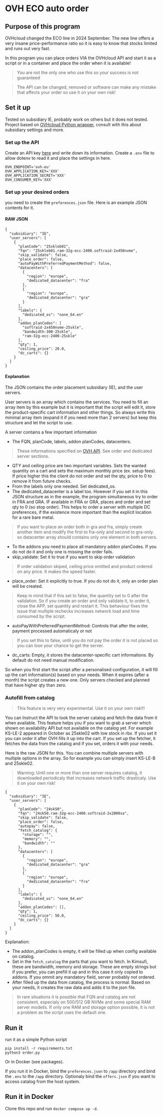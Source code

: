 # OVH ECO auto order

## Purpose of this program

OVHcloud changed the ECO line in 2024 September. The new line offers a very insane price-performance ratio so it is easy to know that stocks limited and runs out very fast.

In this program you can place orders VIA the OVHcloud API and start it as a script or in a container and place the order when it is available!

> You are not the only one who use this so your success is not guaranteed

> The API can be changed, removed or software can make any mistake that affects your order so use it on your own risk!

## Set it up

Tested on subsidiary IE, probably work on others but it does not tested.
Project based on [OVHcloud Python wrapper](https://github.com/ovh/python-ovh), consult with this about subsidiary settings and more.

### Set up the API

Create an API key [here](https://api.ovh.com/createToken/index.cgi?GET=/*&PUT=/*&POST=/*&DELETE=/*) and write down its information.
Create a `.env` file to allow dotenv to read it and place the settings in here.
```
OVH_ENDPOINT='ovh-eu'
OVH_APPLICATION_KEY='XXX'
OVH_APPLICATION_SECRET='XXX'
OVH_CONSUMER_KEY='XXX'
```

### Set up your desired orders

you need to create the `preferences.json` file.
Here is an example JSON contents for it.

#### RAW JSON
```
{
  "subsidiary": "IE",
  "user_servers": [
    {
      "planCode": "25skleb01",
      "fqn": "25skleb01.ram-32g-ecc-2400.softraid-2x450nvme",
      "skip_validate": false,
      "place_order": false,
      "autoPayWithPreferredPaymentMethod": false,
      "datacenters": [
        {
          "region": "europe",
          "dedicated_datacenter": "fra"
        },
        {
          "region": "europe",
          "dedicated_datacenter": "gra"
        }
      ],
      "labels": {
        "dedicated_os": "none_64.en"
      },
      "addon_planCodes": [
        "softraid-2x450nvme-25skle",
        "bandwidth-300-25skle",
        "ram-32g-ecc-2400-25skle"
      ],
      "qty": 1,
      "ceiling_price": 20.0,
      "dc_carts": {}
    }
  ]
}
```

#### Explanation

The JSON contains the order placement subsidiary (IE), and the user servers.

User servers is an array which contains the services. You need to fill an array item by this example but it is important that the script will edit it, store the product-specific cart information and other things. So always write this minimal array item (expand it if you need more than 2 servers) but keep this structure and let the script to use.

A server contains a few important information
- The FQN, planCode, labels, addon planCodes, datacenters.
> These informations  specified on [OVH API](https://eu.api.ovh.com/console/). See order and dedicated server sections.
- QTY and ceiling price are two important variables. Sets the wanted quantity on a cart and sets the maximum monthly price (ex. setup fees). If price higher this the client do not order and set the qty, price to 0 to remove it from future checks.
- From the labels only one needed. Set dedicated_os.
- The dedicated_datacenter is a label too. However if you set it in this JSON structure as in the example, the program simultaneous try to order in FRA and GRA. IF available in FRA or GRA, places and order and set qty to 0 (so stop order). This helps to order a server with multiple DC preferences, if the existence more important than the explicit location for a rare bare metal.
> If you want to place an order both in gra and fra, simply create another item and modify the first to fra-only and second to gra-only. so datacenter array should contains only one element in both servers.
- To the addons you need to place all mandatory addon planCodes. If you do not do it and only one is missing the order fails.
- skip_validate: Set it to true if you want to skip order validation
> If order validation skiped, ceiling price omitted and product ordered on any price. It makes the speed faster.
- place_order: Set it explicitly to true. If you do not do it, only an order plan will be created.
> Keep in mind that if this set to false, the quantity set to 0 after the validation. So if you create an order and only validate it, to order it, close the APP, set quantity and restart it. This behaviour fixes the issue that multiple rechecks increases network load and time consumed by the script.
- autoPayWithPreferredPaymentMethod: Controls that after the order, payment processed automaticaly or not
> If you set this to false, until you do not pay the order it is not placed so you can lose your chance to get the server.
- dc_carts: Empty, it stores the datacenter-specific cart informations. By default do not need manual modification.

So when you first start the script after a personalised configuration, it will fill up the cart information(s) based on your needs.
When it expires (after a month) the script creates a new one.
Only servers checked and planned that have higher qty than zero.

### Autofill from catalog

> This feature is very very experimental. Use it on your own risk!!!

You can Instruct the API to look the server catalog and fetch the data from it when available.
This feature helps you if you want to grab a server which shown on availability API but not available on the catalog yet. For example KS-LE-2 appeared in October as 25skle02 with low stock in rbx. If you set it you can order it after OVH fills it up into the cart.
If you set up the fetcher, it fetches the data from the catalog and if you set, orders it with your needs.

Here is the raw JSON for this. You can combine multiple servers with multiple options in the array. So for example you can simply insert KS-LE-B and 25skle02.
> Warning: Until one or more than one server requires catalog, it downloaded periodicaly that increases network traffic drasticaly. Use it on your own risk!

```
{
  "subsidiary": "IE",
  "user_servers": [
    {
      "planCode": "24sk50",
      "fqn": "24sk50.ram-32g-ecc-2400.softraid-2x2000sa",
      "skip_validate": false,
      "place_order": false,
      "autopay": false,
      "fetch_catalog": {
        "storage": "",
        "memory": "",
        "bandwidth": ""
      },
      "datacenters": [
        {
          "region": "europe",
          "dedicated_datacenter": "gra"
        },
        {
          "region": "europe",
          "dedicated_datacenter": "fra"
        }
      ],
      "labels": {
        "dedicated_os": "none_64.en"
      },
      "addon_planCodes": [],
      "qty": 1,
      "ceiling_price": 50.0,
      "dc_carts": {}
    }
  ]
}
```

Explanation:
- The addon_planCodes is empty, it will be filled up when config available on catalog.
- Set in the `fetch_catalog` the parts that you want to fetch. In Kimsufi, these are bandwidth, memory and storage. These are empty strings but if you prefer, you can prefill it up and in this case it only copied to addons. If you ommit any mandatory field, server probably not ordered.
- After filled up the data from catalog, the process is normal. Based on your needs, it creates the raw data and adds it to the json file.
> In rare situations it is possible that FQN and catalog are not consistent, especialy on 500/512 GB NVMe and some special RAM server modells. If only one RAM and storage option possible, it is not a problem as the script uses the default one.

## Run it

run it as a simple Python script
```
pip install -r requirements.txt
python3 order.py
```

Or in Docker (see packages).

If you run it in Docker, bind the `preferences.json` to `/app` directory and bind the `.env` to the `/app` directory. Optionaly bind the `offers.json` if you want to access catalog from the host system.

## Run it in Docker

Clone this repo and run 
`docker compose up -d`.
